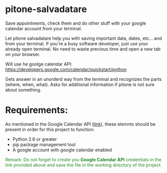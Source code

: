 # pitone-salvadatare
Save appointments, check them and do other stuff with your google calendar account from your terminal.


Let pitone salvadatare help you with saving important data, dates, etc... and from your terminal.
If you're a busy software developer, just use your already open terminal. No need to waste precious time and open a new tab on your browser.

Will use he goolge calendar API: https://developers.google.com/calendar/quickstart/python

Gets answer in an unorderd way from the terminal and recognizes the parts (where, when, what). Asks for additional information if pitone is not sure about something.

<h1> Requirements:</h1>
<p> As mentioned in the Google Calendar API (<a href="https://developers.google.com/calendar/quickstart/python">link</a>), these elemnts should be present in order for this project to function:
  <ul>
    <li>Python 2.6 or greater</li>
    <li>pip package management tool</li>
    <li>A google account with google calendar enabled</li>
</ul>

<p><span style="color:#228B22;">Remark:<span> Do not forget to create you <b>Google Calendar API</b> credentials in the link provided above and save the file in the working directory of the project.</p>

